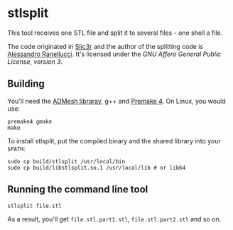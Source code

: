 stlsplit
========

This tool receives one STL file and split it to several files - one shell a file.

The code originated in [Slic3r](https://github.com/alexrj/Slic3r) and the author of the splitting code is [Alessandro Ranellucci](https://github.com/alexrj).
It's licensed under the _GNU Affero General Public License, version 3_.

Building
--------

You'll need the [ADMesh libraray](https://github.com/admesh/admesh), g++ and [Premake 4](http://premake.github.io/).
On Linux, you would use:

    premake4 gmake
    make

To install stlsplit, put the compiled binary and the shared library into your `$PATH`:

    sudo cp build/stlsplit /usr/local/bin
    sudo cp build/libstlsplit.so.1 /usr/local/lib # or lib64

Running the command line tool
-----------------------------

    stlsplit file.stl

As a result, you'll get `file.stl.part1.stl`, `file.stl.part2.stl` and so on.
